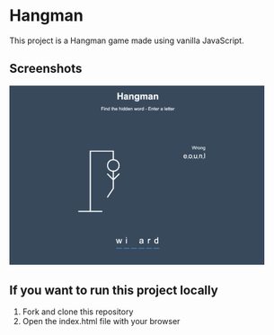# Hangman
This project is a Hangman game made using vanilla JavaScript.

## Screenshots
<img src="https://github.com/jatanassian/hangman-js/blob/master/images/screenshot.png?raw=true" alt="View of the app" width="90%" height="90%"/>

## If you want to run this project locally
1. Fork and clone this repository
2. Open the index.html file with your browser